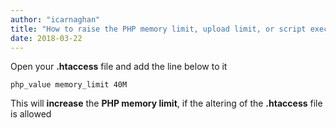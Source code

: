 ```yaml
---
author: "icarnaghan"
title: "How to raise the PHP memory limit, upload limit, or script execution time limit within the .htaccess file"
date: 2018-03-22
---
```


Open your **.htaccess** file and add the line below to it

```
php_value memory_limit 40M
```

This will **increase** the **PHP memory limit**, if the altering of the **.htaccess** file is allowed
